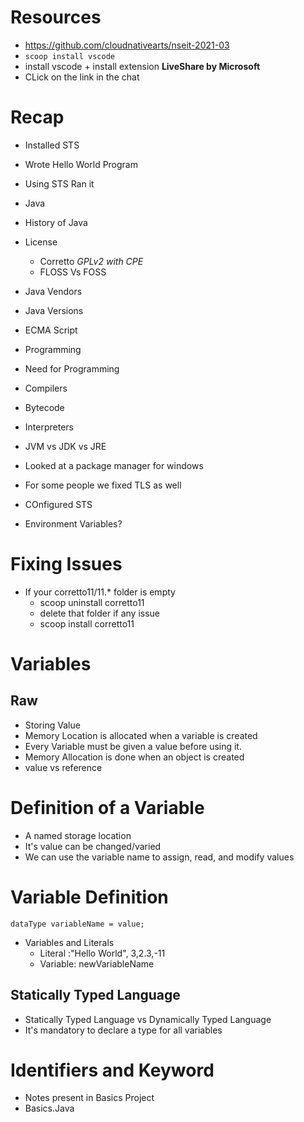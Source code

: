 # Resources

- https://github.com/cloudnativearts/nseit-2021-03
- `scoop install vscode`
- install vscode + install extension **LiveShare by Microsoft**
- CLick on the link in the chat

# Recap

- Installed STS
- Wrote Hello World Program
- Using STS Ran it
- Java
- History of Java
- License
    - Corretto *GPLv2 with CPE*
    - FLOSS Vs FOSS
- Java Vendors
- Java Versions
- ECMA Script
- Programming
- Need for Programming
- Compilers
- Bytecode
- Interpreters
- JVM vs JDK vs JRE
- Looked at a package manager for windows
- For some people we fixed TLS as well
- COnfigured STS

- Environment Variables?

# Fixing Issues

- If your corretto11/11.* folder is empty
    - scoop uninstall corretto11
    - delete that folder if any issue
    - scoop install corretto11

# Variables

## Raw

- Storing Value
- Memory Location is allocated when a variable is created
- Every Variable must be given a value before using it.
- Memory Allocation is done when an object is created
- value vs reference

# Definition of a Variable

- A named storage location
- It's value can be changed/varied
- We can use the variable name to assign, read, and modify values

# Variable Definition

```
dataType variableName = value;
```

- Variables and Literals
    - Literal :"Hello World", 3,2.3,-11
    - Variable: newVariableName

## Statically Typed Language

- Statically Typed Language vs Dynamically Typed Language
- It's mandatory to declare a type for all variables

# Identifiers and Keyword

- Notes present in Basics Project
- Basics.Java